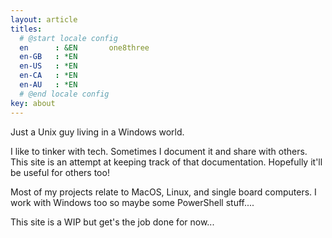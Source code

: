 ```yaml
---
layout: article
titles:
  # @start locale config
  en      : &EN       one8three
  en-GB   : *EN
  en-US   : *EN
  en-CA   : *EN
  en-AU   : *EN
  # @end locale config
key: about
---
```


Just a Unix guy living in a Windows world.

I like to tinker with tech. Sometimes I document it and share with others. This site is an attempt at keeping track of that documentation. Hopefully it'll be useful for others too!

Most of my projects relate to MacOS, Linux, and single board computers. I work with Windows too so maybe some PowerShell stuff....

This site is a WIP but get's the job done for now...